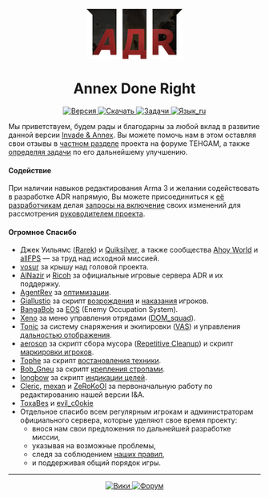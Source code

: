 <p align="center">
  <a href="https://github.com/TEHGAM/ADR">
    <img src="https://raw.githubusercontent.com/Tourorist/TPS/master/rw2/adr-logo-03.png"
         width="192"
         alt="Annex Done Right" />
  </a>
</p>
<h1 align="center">Annex Done Right</h1>
<p align="center">
  <a href="https://github.com/TEHGAM/ADR/wiki/ADR:-История">
    <img src="https://img.shields.io/badge/%D0%92%D0%B5%D1%80%D1%81%D0%B8%D1%8F-4.4.3-blue.svg"
         alt="Версия" />
  </a>
  <a href="https://github.com/TEHGAM/ADR/raw/master/Annex_Done_Right.Altis.pbo">
    <img src="https://img.shields.io/badge/%D0%A1%D0%BA%D0%B0%D1%87%D0%B0%D1%82%D1%8C-2.30%20%D0%9C%D0%91-green.svg"
         alt="Скачать" />
  </a>
  <a href="https://github.com/TEHGAM/ADR/issues">
    <img src="https://img.shields.io/github/issues-raw/TEHGAM/ADR.svg?label=%D0%97%D0%B0%D0%B4%D0%B0%D1%87%D0%B8&style=flat"
         alt="Задачи" />
  </a>
  <a href=""><img src="https://img.shields.io/badge/%D0%AF%D0%B7%D1%8B%D0%BA-RU-red.svg" 
         alt="Язык_ru" />
  </a>
</p>
<p>
  Мы приветствуем, будем рады и благодарны за любой вклад в развитие данной версии <a href="https://bitbucket.org/ahoyworld/aw-i-a-2">Invade &amp; Annex</a>. Вы можете помочь нам в этом оставляя свои отзывы в <a href="http://www.tehgam.com/showthread.php?t=695">частном разделе</a> проекта на форуме TEHGAM, а также <a href="https://github.com/TEHGAM/ADR/issues">определяя задачи</a> по его дальнейшему улучшению.
</p>
<h4>Содействие</h4>
<p>
  При наличии навыков редактирования Arma 3 и желании содействовать в разработке ADR напрямую, Вы можете присоединиться к <a href="https://github.com/TEHGAM/ADR/graphs/contributors">её разработчикам</a> делая <a href="https://github.com/TEHGAM/ADR/pulls?q=is%3Apr+is%3Aclosed">запросы на включение</a> своих изменений для рассмотрения <a href="https://github.com/tym32167">руководителем проекта</a>.
</p>
<h4>Огромное Спасибо</h4>
<ul>
  <li>
    Джек Уильямс (<a href="https://bitbucket.org/Rarek">Rarek</a>) и <a href="http://forums.bistudio.com/member.php?111918-MDCCLXXVI">Quiksilver</a>, а также сообщества <a href="http://www.ahoyworld.co.uk/">Ahoy World</a> и <a href="http://allfps.com.au/">allFPS</a> — за труд над исходной миссией.
  </li>
  <li>
    <a href="https://github.com/vosur">vosur</a> за крышу над головой проекта.
  </li>
  <li>
    <a href="https://github.com/AlNazir">AlNazir</a> и <a href="http://www.tehgam.com/memberlist.php?mode=viewprofile&u=63">Ricoh</a> за официальные игровые сервера ADR и их поддержку.
  </li>
  <li>
    <a href="https://github.com/AgentRev">AgentRev</a> за <a href="https://github.com/TEHGAM/ADR/blob/master/Annex_Done_Right.Altis/scripts/fpsFix/vehicleManager.sqf">оптимизации</a>.
  </li>
  <li>
    <a href="http://www.giallustio.altervista.org/">Giallustio</a> за скрипт <a href="http://www.armaholic.com/page.php?id=18955">возрождения</a> и <a href="http://www.armaholic.com/page.php?id=19099">наказания</a> игроков.
  </li>
  <li>
    <a href="http://forums.bistudio.com/member.php?91717-BangaBob">BangaBob</a> за <a href="http://www.armaholic.com/page.php?id=20262">EOS</a> (Enemy Occupation System).
  </li>
  <li>
    <a href="http://dev.withsix.com/users/22">Xeno</a> за меню управления отрядами (<a href="https://github.com/TEHGAM/ADR/blob/master/Annex_Done_Right.Altis/scripts/DOM_squad">DOM_squad</a>).
  </li>
  <li>
    <a href="http://forums.bistudio.com/member.php?75622-Tonic-_-">Tonic</a> за систему снаряжения и экипировки (<a href="http://www.armaholic.com/page.php?id=19134">VAS</a>) и управления <a href="http://www.armaholic.com/page.php?id=19751">дальностью отображения</a>.
  </li>
  <li>
    <a href="https://github.com/aeroson">aeroson</a> за скрипт сбора мусора (<a href="https://github.com/aeroson/a3-misc/blob/master/repetitive_cleanup.sqf">Repetitive Cleanup</a>) и скрипт <a href="https://github.com/aeroson/a3-misc/blob/master/player_markers.sqf">маркировки игроков</a>.
  </li>
  <li>
    <a href="http://meadows.se/">Tophe</a> за скрипт <a href="http://www.armaholic.com/page.php?id=6080">востановления техники</a>.
  </li>
  <li>
    <a href="http://gneu.org/">Bob_Gneu</a> за скрипт <a href="http://www.armaholic.com/page.php?id=20530">крепления стропами</a>.
  </li>
  <li>
    <a href="https://github.com/ussrlongbow/">longbow</a> за скрипт <a href="http://www.armaholic.com/page.php?id=27039">индикации целей</a>.
  </li>
  <li>
    <a href="http://www.tehgam.com/memberlist.php?mode=viewprofile&u=159">Cleric</a>, <a href="http://www.tehgam.com/memberlist.php?mode=viewprofile&u=2">mexan</a> и <a href="https://github.com/ZeRoKoOl13">ZeRoKoOl</a> за первоначальную работу по редактированию нашей версии I&amp;A.
  </li>
  <li>
    <a href="https://github.com/ToxaBes">ToxaBes</a> и <a href="https://github.com/malashin">evil_c0okie</a>
  <li>
    Отдельное спасибо всем регулярным игрокам и администраторам официального сервера, которые уделяют свое время проекту:
    <ul>
      <li>внося нам свои предложения по дальнейшей разработке миссии,</li>
      <li>указывая на возможные проблемы,</li>
      <li>следя за соблюдением <a href="http://www.tehgam.com/showthread.php?t=1618&p=13847&viewfull=1#post13847">наших правил</a>,</li>
      <li>и поддерживая общий порядок игры.</li>
    </ul>
  </li>
</ul>
<hr />
<p align="center">
  <a href="ts3server://ts.tehgam.com">
    <img src="https://img.shields.io/badge/Team%20Speak-ts.tehgam.com-green.svg"
         alt="Вики" />
  </a>
  <a href="http://www.tehgam.com/">
    <img src="https://img.shields.io/badge/TEHGAM-%D0%A4%D0%BE%D1%80%D1%83%D0%BC-orange.svg"
         alt="Форум" />
  </a>
  </p>
